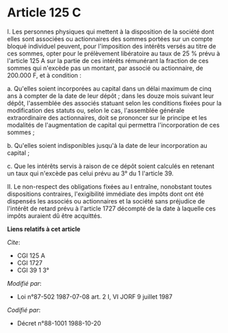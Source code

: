 # Article 125 C

I. Les personnes physiques qui mettent à la disposition de la société dont elles sont associées ou actionnaires des sommes
portées sur un compte bloqué individuel peuvent, pour l'imposition des intérêts versés au titre de ces sommes, opter pour le
prélèvement libératoire au taux de 25 % prévu à l'article 125 A sur la partie de ces intérêts rémunérant la fraction de ces
sommes qui n'excède pas un montant, par associé ou actionnaire, de 200.000 F, et à condition :

a. Qu'elles soient incorporées au capital dans un délai maximum de cinq ans à compter de la date de leur dépôt ; dans les
douze mois suivant leur dépôt, l'assemblée des associés statuant selon les conditions fixées pour la modification des statuts
ou, selon le cas, l'assemblée générale extraordinaire des actionnaires, doit se prononcer sur le principe et les modalités de
l'augmentation de capital qui permettra l'incorporation de ces sommes ;

b. Qu'elles soient indisponibles jusqu'à la date de leur incorporation au capital ;

c. Que les intérêts servis à raison de ce dépôt soient calculés en retenant un taux qui n'excède pas celui prévu au 3° du 1
l'article 39.

II. Le non-respect des obligations fixées au I entraîne, nonobstant toutes dispositions contraires, l'exigibilité immédiate
des impôts dont ont été dispensés les associés ou actionnaires et la société sans préjudice de l'intérêt de retard prévu à
l'article 1727 décompté de la date à laquelle ces impôts auraient dû être acquittés.

**Liens relatifs à cet article**

_Cite_:

  - CGI 125 A
  - CGI 1727
  - CGI 39 1 3°

_Modifié par_:

  - Loi n°87-502 1987-07-08 art. 2 I, VI JORF 9 juillet 1987

_Codifié par_:

  - Décret n°88-1001 1988-10-20
